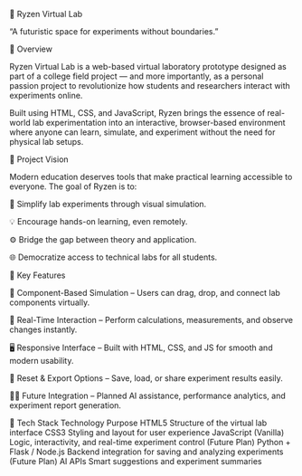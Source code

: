 🧠 Ryzen Virtual Lab

“A futuristic space for experiments without boundaries.”

🚀 Overview

Ryzen Virtual Lab is a web-based virtual laboratory prototype designed as part of a college field project — and more importantly, as a personal passion project to revolutionize how students and researchers interact with experiments online.

Built using HTML, CSS, and JavaScript, Ryzen brings the essence of real-world lab experimentation into an interactive, browser-based environment where anyone can learn, simulate, and experiment without the need for physical lab setups.

🎯 Project Vision

Modern education deserves tools that make practical learning accessible to everyone.
The goal of Ryzen is to:

🧩 Simplify lab experiments through visual simulation.

💡 Encourage hands-on learning, even remotely.

⚙️ Bridge the gap between theory and application.

🌐 Democratize access to technical labs for all students.

🧩 Key Features

🧱 Component-Based Simulation – Users can drag, drop, and connect lab components virtually.

🧮 Real-Time Interaction – Perform calculations, measurements, and observe changes instantly.

🖥️ Responsive Interface – Built with HTML, CSS, and JS for smooth and modern usability.

🔄 Reset & Export Options – Save, load, or share experiment results easily.

🧑‍🔬 Future Integration – Planned AI assistance, performance analytics, and experiment report generation.

🧰 Tech Stack
Technology	Purpose
HTML5	Structure of the virtual lab interface
CSS3	Styling and layout for user experience
JavaScript (Vanilla)	Logic, interactivity, and real-time experiment control
(Future Plan) Python + Flask / Node.js	Backend integration for saving and analyzing experiments
(Future Plan) AI APIs	Smart suggestions and experiment summaries
